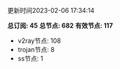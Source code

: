 更新时间2023-02-06 17:34:14

**总订阅: 45**
**总节点: 682**
**有效节点: 117**
- v2ray节点: 108
- trojan节点: 8
- ss节点: 1
